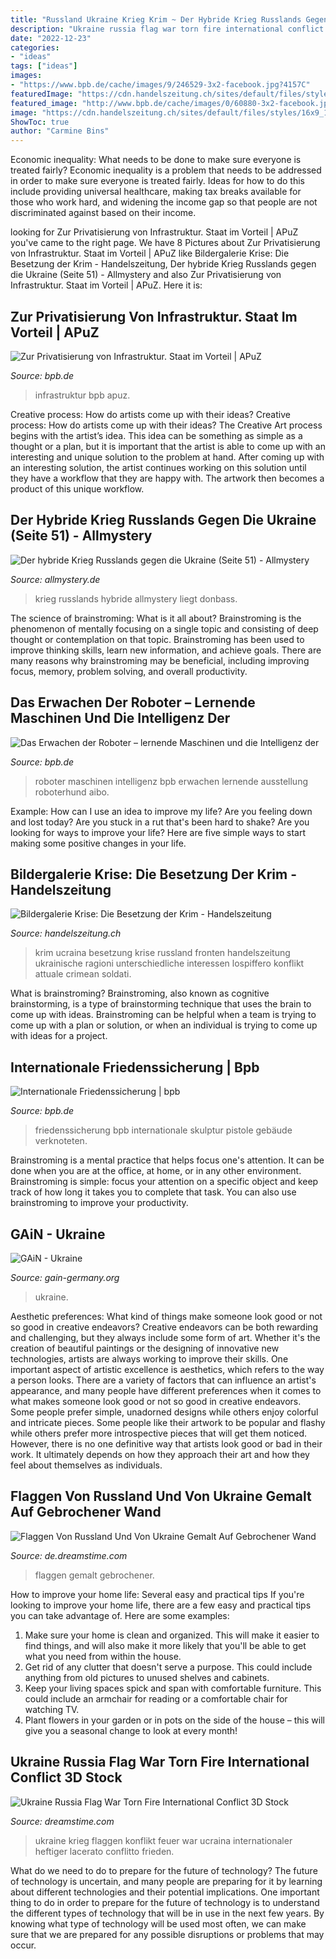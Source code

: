 ```yaml
---
title: "Russland Ukraine Krieg Krim ~ Der Hybride Krieg Russlands Gegen Die Ukraine (seite 51)"
description: "Ukraine russia flag war torn fire international conflict 3d stock"
date: "2022-12-23"
categories:
- "ideas"
tags: ["ideas"]
images:
- "https://www.bpb.de/cache/images/9/246529-3x2-facebook.jpg?4157C"
featuredImage: "https://cdn.handelszeitung.ch/sites/default/files/styles/16x9_1130/public/hz/image_gallery/01-krim-russland.jpg"
featured_image: "http://www.bpb.de/cache/images/0/60880-3x2-facebook.jpg?A42D2"
image: "https://cdn.handelszeitung.ch/sites/default/files/styles/16x9_1130/public/hz/image_gallery/01-krim-russland.jpg"
ShowToc: true
author: "Carmine Bins"
---
```



Economic inequality: What needs to be done to make sure everyone is treated fairly?
Economic inequality is a problem that needs to be addressed in order to make sure everyone is treated fairly. Ideas for how to do this include providing universal healthcare, making tax breaks available for those who work hard, and widening the income gap so that people are not discriminated against based on their income.

	

		
looking for Zur Privatisierung von Infrastruktur. Staat im Vorteil | APuZ you've came to the right page. We have 8 Pictures about Zur Privatisierung von Infrastruktur. Staat im Vorteil | APuZ like Bildergalerie Krise: Die Besetzung der Krim - Handelszeitung, Der hybride Krieg Russlands gegen die Ukraine (Seite 51) - Allmystery and also Zur Privatisierung von Infrastruktur. Staat im Vorteil | APuZ. Here it is:
		
    
## Zur Privatisierung Von Infrastruktur. Staat Im Vorteil | APuZ

<img loading=lazy src="https://www.bpb.de/cache/images/9/246529-3x2-facebook.jpg?4157C" onerror="this.onerror=null;this.src='https://tse4.mm.bing.net/th?id=OIP.CQ5egVhKVUZHO_3WQnnm2AHaE8&amp;pid=15.1';" alt="Zur Privatisierung von Infrastruktur. Staat im Vorteil | APuZ">

_Source: bpb.de_

>infrastruktur bpb apuz. 

	

Creative process: How do artists come up with their ideas?
Creative process: How do artists come up with their ideas?
The Creative Art process begins with the artist’s idea. This idea can be something as simple as a thought or a plan, but it is important that the artist is able to come up with an interesting and unique solution to the problem at hand. After coming up with an interesting solution, the artist continues working on this solution until they have a workflow that they are happy with. The artwork then becomes a product of this unique workflow.

    
## Der Hybride Krieg Russlands Gegen Die Ukraine (Seite 51) - Allmystery

<img loading=lazy src="https://www.allmystery.de/static/th/preview/i/t9b2b1478f_qUoS5fAQLDTvrKkUAPzLJ5CWsNpFMNIitAR1O2P1.jpg_conv.jpg" onerror="this.onerror=null;this.src='https://tse1.mm.bing.net/th?id=OIP.XKMS9YyN_9wFo4T4xxquQQHaFI&amp;pid=15.1';" alt="Der hybride Krieg Russlands gegen die Ukraine (Seite 51) - Allmystery">

_Source: allmystery.de_

>krieg russlands hybride allmystery liegt donbass. 

	

The science of brainstroming: What is it all about?
Brainstroming is the phenomenon of mentally focusing on a single topic and consisting of deep thought or contemplation on that topic. Brainstroming has been used to improve thinking skills, learn new information, and achieve goals. There are many reasons why brainstroming may be beneficial, including improving focus, memory, problem solving, and overall productivity.

    
## Das Erwachen Der Roboter – Lernende Maschinen Und Die Intelligenz Der

<img loading=lazy src="http://www.bpb.de/cache/images/8/37598-3x2-facebook.jpg?15DF9" onerror="this.onerror=null;this.src='https://tse4.mm.bing.net/th?id=OIP.dIN5nThDMxBYtN1MCNoQCwHaE8&amp;pid=15.1';" alt="Das Erwachen der Roboter – lernende Maschinen und die Intelligenz der">

_Source: bpb.de_

>roboter maschinen intelligenz bpb erwachen lernende ausstellung roboterhund aibo. 

	

Example: How can I use an idea to improve my life?
Are you feeling down and lost today? Are you stuck in a rut that's been hard to shake? Are you looking for ways to improve your life? Here are five simple ways to start making some positive changes in your life.

    
## Bildergalerie Krise: Die Besetzung Der Krim - Handelszeitung

<img loading=lazy src="https://cdn.handelszeitung.ch/sites/default/files/styles/16x9_1130/public/hz/image_gallery/01-krim-russland.jpg" onerror="this.onerror=null;this.src='https://tse1.mm.bing.net/th?id=OIP.lSErr0bL9N38Hih0_3tGtQHaEK&amp;pid=15.1';" alt="Bildergalerie Krise: Die Besetzung der Krim - Handelszeitung">

_Source: handelszeitung.ch_

>krim ucraina besetzung krise russland fronten handelszeitung ukrainische ragioni unterschiedliche interessen lospiffero konflikt attuale crimean soldati. 

	

What is brainstroming?
Brainstroming, also known as cognitive brainstorming, is a type of brainstorming technique that uses the brain to come up with ideas. Brainstroming can be helpful when a team is trying to come up with a plan or solution, or when an individual is trying to come up with ideas for a project.

    
## Internationale Friedenssicherung | Bpb

<img loading=lazy src="http://www.bpb.de/cache/images/0/60880-3x2-facebook.jpg?A42D2" onerror="this.onerror=null;this.src='https://tse4.mm.bing.net/th?id=OIP.yPoiIjSu-ltROqDxUX921gHaE8&amp;pid=15.1';" alt="Internationale Friedenssicherung | bpb">

_Source: bpb.de_

>friedenssicherung bpb internationale skulptur pistole gebäude verknoteten. 

	

Brainstroming is a mental practice that helps focus one's attention. It can be done when you are at the office, at home, or in any other environment. Brainstroming is simple: focus your attention on a specific object and keep track of how long it takes you to complete that task. You can also use brainstroming to improve your productivity.

    
## GAiN - Ukraine

<img loading=lazy src="https://www.gain-germany.org/fileadmin/Content/Panoramafotos_1920x1073/Ukraine/Ost-Ukraine_Feb-19__259_.jpg" onerror="this.onerror=null;this.src='https://tse4.mm.bing.net/th?id=OIP.jV4CK94dhfFj8nnsaohFiwHaEI&amp;pid=15.1';" alt="GAiN - Ukraine">

_Source: gain-germany.org_

>ukraine. 

	

Aesthetic preferences: What kind of things make someone look good or not so good in creative endeavors?
Creative endeavors can be both rewarding and challenging, but they always include some form of art. Whether it's the creation of beautiful paintings or the designing of innovative new technologies, artists are always working to improve their skills. One important aspect of artistic excellence is aesthetics, which refers to the way a person looks. There are a variety of factors that can influence an artist's appearance, and many people have different preferences when it comes to what makes someone look good or not so good in creative endeavors. Some people prefer simple, unadorned designs while others enjoy colorful and intricate pieces. Some people like their artwork to be popular and flashy while others prefer more introspective pieces that will get them noticed. However, there is no one definitive way that artists look good or bad in their work. It ultimately depends on how they approach their art and how they feel about themselves as individuals.

    
## Flaggen Von Russland Und Von Ukraine Gemalt Auf Gebrochener Wand

<img loading=lazy src="https://thumbs.dreamstime.com/z/flaggen-von-russland-und-ukraine-gemalt-auf-gebrochener-wand-background-r-117475319.jpg" onerror="this.onerror=null;this.src='https://tse4.mm.bing.net/th?id=OIP.QGjGqMTCc5Z6vJFBkYth8QHaFc&amp;pid=15.1';" alt="Flaggen Von Russland Und Von Ukraine Gemalt Auf Gebrochener Wand">

_Source: de.dreamstime.com_

>flaggen gemalt gebrochener. 

	

How to improve your home life: Several easy and practical tips
If you're looking to improve your home life, there are a few easy and practical tips you can take advantage of. Here are some examples:
1. Make sure your home is clean and organized. This will make it easier to find things, and will also make it more likely that you'll be able to get what you need from within the house.
2. Get rid of any clutter that doesn't serve a purpose. This could include anything from old pictures to unused shelves and cabinets.
3. Keep your living spaces spick and span with comfortable furniture. This could include an armchair for reading or a comfortable chair for watching TV. 
4. Plant flowers in your garden or in pots on the side of the house – this will give you a seasonal change to look at every month! 

    
## Ukraine Russia Flag War Torn Fire International Conflict 3D Stock

<img loading=lazy src="https://thumbs.dreamstime.com/z/ukraine-russia-flag-war-torn-fire-international-conflict-d-digital-art-44455792.jpg" onerror="this.onerror=null;this.src='https://tse2.mm.bing.net/th?id=OIP.Hc0cGrG74diD6mER9PZfLAHaE4&amp;pid=15.1';" alt="Ukraine Russia Flag War Torn Fire International Conflict 3D Stock">

_Source: dreamstime.com_

>ukraine krieg flaggen konflikt feuer war ucraina internationaler heftiger lacerato conflitto frieden. 

	

What do we need to do to prepare for the future of technology?
The future of technology is uncertain, and many people are preparing for it by learning about different technologies and their potential implications. One important thing to do in order to prepare for the future of technology is to understand the different types of technology that will be in use in the next few years. By knowing what type of technology will be used most often, we can make sure that we are prepared for any possible disruptions or problems that may occur.

